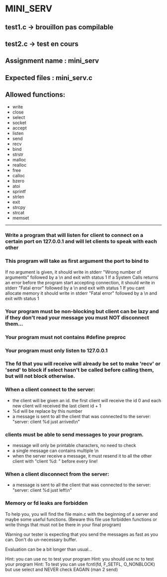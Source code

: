 # MINI_SERV

## test1.c -> brouillon pas compilable
## test2.c -> test en cours

## Assignment name  : mini_serv
## Expected files   : mini_serv.c
## Allowed functions: 
- write
- close
- select
- socket
- accept
- listen
- send
- recv
- bind
- strstr
- malloc
- realloc
- free
- calloc
- bzero
- atoi
- sprintf
- strlen
- exit
- strcpy
- strcat
- memset

----------------------------------------------------------------------------

### Write a program that will listen for client to connect on a certain port on 127.0.0.1 and will let clients to speak with each other

### This program will take as first argument the port to bind to
If no argument is given, it should write in stderr "Wrong number of arguments" followed by a \n and exit with status 1
If a System Calls returns an error before the program start accepting connection, it should write in stderr "Fatal error" followed by a \n and exit with status 1
If you cant allocate memory it should write in stderr "Fatal error" followed by a \n and exit with status 1

### Your program must be non-blocking but client can be lazy and if they don't read your message you must NOT disconnect them...

### Your program must not contains #define preproc
### Your program must only listen to 127.0.0.1
### The fd that you will receive will already be set to make 'recv' or 'send' to block if select hasn't be called before calling them, but will not block otherwise. 

### When a client connect to the server:
- the client will be given an id. the first client will receive the id 0 and each new client will received the last client id + 1
- %d will be replace by this number
- a message is sent to all the client that was connected to the server: "server: client %d just arrived\n"

### clients must be able to send messages to your program.
- message will only be printable characters, no need to check
- a single message can contains multiple \n
- when the server receive a message, it must resend it to all the other client with "client %d: " before every line!

### When a client disconnect from the server:
- a message is sent to all the client that was connected to the server: "server: client %d just left\n"

### Memory or fd leaks are forbidden

To help you, you will find the file main.c with the beginning of a server and maybe some useful functions. (Beware this file use forbidden functions or write things that must not be there in your final program)

Warning our tester is expecting that you send the messages as fast as you can. Don't do un-necessary buffer.

Evaluation can be a bit longer than usual...

Hint: you can use nc to test your program
Hint: you should use nc to test your program
Hint: To test you can use fcntl(fd, F_SETFL, O_NONBLOCK) but use select and NEVER check EAGAIN (man 2 send)
